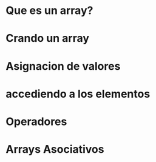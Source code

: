 # Que es un array?
# Crando un array
# Asignacion de valores 
# accediendo a los elementos
# Operadores
# Arrays Asociativos
